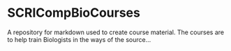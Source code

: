 # SCRICompBioCourses
A repository for markdown used to create course material.  The courses are to help train Biologists in the ways of the source...
